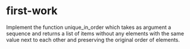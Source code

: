 # first-work
Implement the function unique_in_order which takes as argument a sequence and returns a list of items without any elements with the same value next to each other and preserving the original order of elements.
